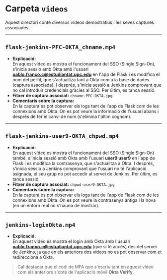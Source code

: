 # Carpeta `videos`

Aquest directori conté diversos vídeos demostratius i les seves captures associades.

---

## `flask-jenkins-PFC-OKTA_chname.mp4`

- **Explicació:**  
  En aquest vídeo es mostra el funcionament del SSO (Single Sign-On), s'inicia sessió amb Okta amb l'usuari **pablo.franco.c@estudiantat.upc.edu** en l'app de Flask i es modifica el nom del perfil, que s'actualitza tant a Okta com a la base de dades (captura associada). I després, s'inicia sessió a Jenkins comprovant que no cal introduir credencials gràcies al SSO. Per últim, es tanca sessió.
- **Fitxer de captura associat:** `chname-PFC-OKTA.jpg`  
- **Comentaris sobre la captura:**  
  En la captura es pot observar els logs tant de l'app de Flask com de les connexions amb Okta. On es pot veure la informació de l'usuari abans i després de fer el canvi de nom (s'elimina l'últim cognom).

---

## `flask-jenkins-user9-OKTA_chpwd.mp4`

- **Explicació:**  
  En aquest vídeo es mostra el funcionament del SSO (Single Sign-On) també, s'inicia sessió amb Okta amb l'usuari **user9 user9** en l'app de Flask i es modifica la contrasenya, que s'actualitza a Okta. I després, s'inicia sessió a Jenkins comprovant que l'usuari no té l'aplicació asignada, el seu grup no pot accedir al servei de Jenkins. Per últim, es tanca sessió.
- **Fitxer de captura associat:** `chpwd-user9-OKTA.jpg`  
- **Comentaris sobre la captura:**  
  En la captura es pot observar els logs tant de l'app de Flask com de les connexions amb Okta. On es pot veure la contrasenya antiga i la nova (en un entorn real no s'hauria de mostrar).

---

## `jenkins-loginOkta.mp4`

- **Explicació:**  
  En aquest vídeo es mostra el login amb Okta amb l'usuari **pablo.franco.c@estudiantat.upc.edu** (que si té accés) des del servei de Jenkins, ja que en els anteriors dos vídeos no es pot observar com et redirecciona a Okta.

> Cal destacar que el codi de MFA que s'escriu tant en aquest vídeo com els anteriors s'obté de l'aplicació mòvil **Okta Verify**.
